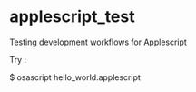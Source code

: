 applescript_test
================

Testing development workflows for Applescript

Try :

$ osascript hello_world.applescript

